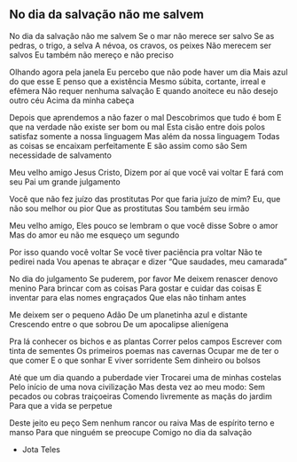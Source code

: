## No dia da salvação não me salvem

No dia da salvação não me salvem
Se o mar não merece ser salvo
Se as pedras, o trigo, a selva
A névoa, os cravos, os peixes
Não merecem ser salvos
Eu também não mereço e não preciso

Olhando agora pela janela
Eu percebo que não pode haver um dia
Mais azul do que esse
E penso que a existência
Mesmo súbita, cortante, irreal e efêmera
Não requer nenhuma salvação
E quando anoitece eu não desejo outro céu
Acima da minha cabeça

Depois que aprendemos a não fazer o mal
Descobrimos que tudo é bom
E que na verdade não existe ser bom ou mal
Esta cisão entre dois polos satisfaz
somente a nossa linguagem
Mas além da nossa linguagem
Todas as coisas se encaixam perfeitamente
E são assim como são
Sem necessidade de salvamento

Meu velho amigo Jesus Cristo,
Dizem por aí que você vai voltar
E fará com seu Pai um grande julgamento

Você que não fez juízo das prostitutas
Por que faria juízo de mim?
Eu, que não sou melhor ou pior
Que as prostitutas
Sou também seu irmão

Meu velho amigo,
Eles pouco se lembram o que você disse
Sobre o amor
Mas do amor eu não me esqueço um segundo

Por isso quando você voltar
Se você tiver paciência pra voltar
Não te pedirei nada
Vou apenas te abraçar e dizer
“Que saudades, meu camarada”

No dia do julgamento
Se puderem, por favor
Me deixem renascer denovo menino
Para brincar com as coisas
Para gostar e cuidar das coisas
E inventar para elas nomes engraçados
Que elas não tinham antes

Me deixem ser o pequeno Adão
De um planetinha azul e distante
Crescendo entre o que sobrou
De um apocalipse alienígena

Pra lá conhecer os bichos e as plantas
Correr pelos campos
Escrever com tinta de sementes
Os primeiros poemas nas cavernas
Ocupar me de ter o que comer
E o que sonhar
E viver sorridente
Sem dinheiro ou bolsos

Até que um dia quando a puberdade vier
Trocarei uma de minhas costelas
Pelo início de uma nova civilização
Mas desta vez ao meu modo:
Sem pecados ou cobras traiçoeiras
Comendo livremente as maçãs do jardim
Para que a vida se perpetue

Deste jeito eu peço
Sem nenhum rancor ou raiva
Mas de espírito terno e manso
Para que ninguém se preocupe
Comigo no dia da salvação

- Jota Teles
